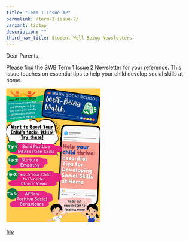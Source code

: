 ```yaml
---
title: "Term 1 Issue #2"
permalink: /term-1-issue-2/
variant: tiptap
description: ""
third_nav_title: Student Well Being Newsletters
---
```

<p></p>
<p>Dear Parents,</p>
<p></p>
<p>Please find the SWB Term 1 Issue 2 Newsletter for your reference. This
issue touches on essential tips to help your child develop social skills
at home.</p>
<p></p>
<div class="isomer-image-wrapper">
<img style="width: 50%;" height="auto" width="100%" alt="" src="/images/MBS_Well_Being_Watch_Issue_2_Cover.png">
</div>
<p></p>
<p><a href="/files/For_Parents__MBS_Well_Being_Watch_Mar_2025___2nd_Issue__Final_.pdf" rel="noopener nofollow" target="_blank">file</a>
</p>